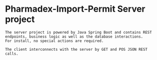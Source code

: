 # Pharmadex-Import-Permit Server project
	The server project is powered by Java Spring Boot and contains REST endpoints, business logic as well as the database interactions.
	For install, no special actions are required.

	The client interconnects with the server by GET and POS JSON REST calls.
